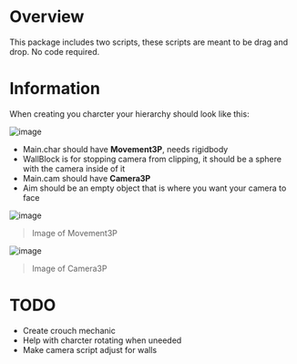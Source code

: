 # Overview

This package includes two scripts, these scripts are meant to be drag and drop. No code required.

# Information 

When creating you charcter your hierarchy should look like this:

![image](https://user-images.githubusercontent.com/107372313/187555290-92aa55dd-9587-4d7f-b280-c1fbab788c24.png)

- Main.char should have **Movement3P**, needs rigidbody
- WallBlock is for stopping camera from clipping, it should be a sphere with the camera inside of it
- Main.cam should have **Camera3P**
- Aim should be an empty object that is where you want your camera to face

![image](https://user-images.githubusercontent.com/107372313/187555681-12fa86bc-e465-4dee-b3c1-efe6c5b7cf86.png)
> Image of Movement3P

![image](https://user-images.githubusercontent.com/107372313/187555789-dd68f8c0-5020-4fb1-b9e0-f8b9f5359286.png)
> Image of Camera3P

# TODO

- Create crouch mechanic
- Help with charcter rotating when uneeded
- Make camera script adjust for walls
